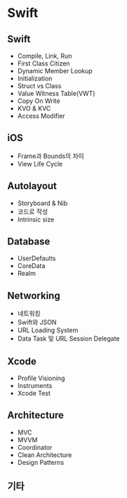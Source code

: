 # Swift

## Swift

- Compile, Link, Run
- First Class Citizen
- Dynamic Member Lookup
- Initialization
- Struct vs Class
- Value Witness Table(VWT)
- Copy On Write
- KVO & KVC
- Access Modifier

## iOS

- Frame과 Bounds의 차이
- View Life Cycle

## Autolayout

- Storyboard & Nib
- 코드로 작성
- Intrinsic size

## Database

- UserDefaults
- CoreData
- Realm

## Networking

- 네트워킹
- Swift와 JSON
- URL Loading System
- Data Task 및 URL Session Delegate

## Xcode

- Profile Visioning
- Instruments
- Xcode Test

## Architecture

- MVC
- MVVM
- Coordinator
- Clean Architecture
- Design Patterns

## 기타
